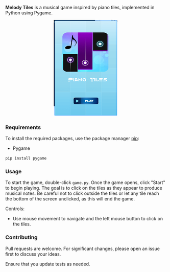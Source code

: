 **Melody Tiles** is a musical game inspired by piano tiles, implemented in Python using Pygame.

<p align='center'>
	<img src='app.png' width=200 height=300>
</p>

### Requirements

To install the required packages, use the package manager [pip](https://pip.pypa.io/en/stable/):

- Pygame

```bash
pip install pygame
```

### Usage

To start the game, double-click `game.py`. Once the game opens, click "Start" to begin playing. The goal is to click on the tiles as they appear to produce musical notes. Be careful not to click outside the tiles or let any tile reach the bottom of the screen unclicked, as this will end the game.

Controls:
- Use mouse movement to navigate and the left mouse button to click on the tiles.

### Contributing

Pull requests are welcome. For significant changes, please open an issue first to discuss your ideas.

Ensure that you update tests as needed.